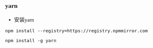 <span  style="font-family: Simsun,serif; font-size: 17px; ">

### yarn

- 安装yarn

~~~
npm install --registry=https://registry.npmmirror.com

npm install -g yarn
~~~

</span>